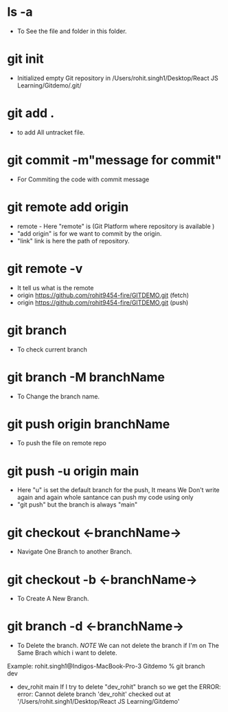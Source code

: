 # ls -a
- To See the file and folder in this folder.
# git init     
- Initialized empty Git repository in /Users/rohit.singh1/Desktop/React JS Learning/Gitdemo/.git/
# git add .    
- to add All untracket file.
# git commit -m"message for commit" 
- For Commiting the code with commit message
# git remote add origin <link>
- remote - Here "remote" is (Git Platform where repository is available )
- "add origin" is for we want to commit by the origin.
- "link" link is here the path of repository.
# git remote -v   
- It tell us what is the remote 
- origin  https://github.com/rohit9454-fire/GITDEMO.git (fetch)
- origin  https://github.com/rohit9454-fire/GITDEMO.git (push)
# git branch
- To check current branch
# git branch -M branchName
- To Change the branch name.
# git push origin branchName
- To push the file on remote repo
# git push -u origin main
- Here "u" is set the default branch for the push, It means We Don't write again and again whole santance can push my code using only 
- "git push" but the branch is always "main"
# git checkout <-branchName->
- Navigate One Branch to another Branch.
# git checkout -b <-branchName->
- To Create A New Branch.   
# git branch -d <-branchName->
- To Delete the branch. *NOTE* We can not delete the branch if I'm on The Same Brach which i want to delete.

Example: 
rohit.singh1@Indigos-MacBook-Pro-3 Gitdemo % git branch               
  dev
* dev_rohit
  main
If I try to delete "dev_rohit" branch so we get the ERROR: error: Cannot delete branch 'dev_rohit' checked out at '/Users/rohit.singh1/Desktop/React JS Learning/Gitdemo'


